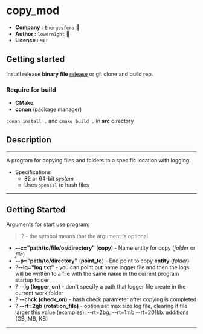 # copy_mod

- **Company** : ```Energosfera``` 👾
- **Author :** ```lowern1ght``` 🥸
- **License :** ```MIT```

## Getting started

<p>
install release <strong>binary file</strong> 
<a href="https://github.com/lowern1ght/copy_mod/releases/tag/binary">release</a> or git clone and build rep.
</p>

### Require for build

- **CMake**
- **conan** (package manager)

<p>
<code lang="bash">conan install .</code> and <code>cmake build .</code> in <strong>src</strong> directory
</p>


## Description

---

A program for copying files and folders to a specific location with logging.

- Specifications
    - ~~32~~ or 64-bit _system_
    - Uses ``openssl`` to hash files

---

## Getting Started

Arguments for start use program:

> ? - the symbol means that the argument is optional

- **--c="path/to/file/or/directory"** (**copy**) - Name entity for copy (_folder_ or _file_)
- **--p="path/to/directory"** (**point_to**) - End point to copy **entity** (_folder_)
- ?**--lg="log.txt"** - you can point out name logger file and then the logs will be written to a file with the same
  name in the current program startup folder
- ? **--lg (**logger_on**)** - don't specify a path that logger file create in the current work folder
- ? **--chck** **(check_on)** - hash check parameter after copying is completed
- ? **--rt=2gb** **(rotation_file)** - option set max size log file, clearing if file larger this value (examples):
  --rt=2bg, --rt=1mb --rt=201kb.
  additions (GB, MB, KB)

---